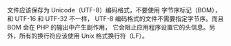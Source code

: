 文件应该保存为 Unicode（UTF-8）编码格式，不要使用 字节序标记（BOM），和 UTF-16 和 UTF-32 不一样， UTF-8 编码格式的文件不需要指定字节序。而且 BOM 会在 PHP 的输出中产生副作用， 它会阻止应用程序设置它的头信息。另外，所有的换行符应该使用 Unix 格式换行符（LF）。

